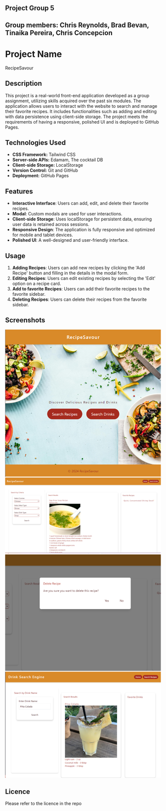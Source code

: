 ## Project Group 5

## Group members: Chris Reynolds, Brad Bevan, Tinaika Pereira, Chris Concepcion
 

# Project Name
RecipeSavour

## Description

This project is a real-world front-end application developed as a group assignment, utilizing skills acquired over the past six modules. The application allows users to interact with the website to search and manage their favorite recipes. It includes functionalities such as adding and editing with data persistence using client-side storage. The project meets the requirements of having a responsive, polished UI and is deployed to GitHub Pages.

## Technologies Used

- **CSS Framework:** Tailwind CSS <br>
- **Server-side APIs:** Edamam, The cocktail DB  <br>
- **Client-side Storage:** LocalStorage  <br>
- **Version Control:** Git and GitHub  <br>
- **Deployment:** GitHub Pages

## Features

- **Interactive Interface**: Users can add, edit, and delete their favorite recipes.<br>
- **Modal**: Custom modals are used for user interactions. <br>
- **Client-side Storage**: Uses localStorage for persistent data, ensuring user data is retained across sessions.<br>
- **Responsive Design**: The application is fully responsive and optimized for mobile and tablet devices. <br>
- **Polished UI**: A well-designed and user-friendly interface. <br>


## Usage

1. **Adding Recipes**: Users can add new recipes by clicking the 'Add Recipe' button and filling in the details in the modal form. <br>
2. **Editing Recipes**: Users can edit existing recipes by selecting the 'Edit' option on a recipe card.<br>
3. **Add to favorite Recipes**: Users can add their favorite recipes to the favorite sidebar. <br>
4. **Deleting Recipes**: Users can delete their  recipes from the favorite sidebar. <br>

## Screenshots 
![Screenshot of landing page](./assets/img/landing.png)
![Screenshot of recipe page](./assets/img/recipepage.png)
![Screenshot of modal](./assets/img/modal.png)
![Screenshot of drinks page](./assets/img/drinks.png)


## Licence 

Please refer to the licence in the repo 

